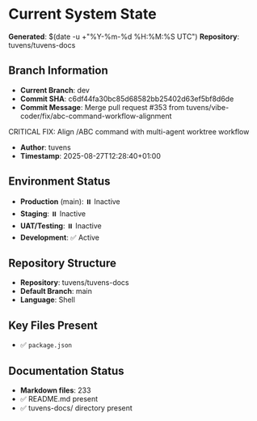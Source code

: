 # Current System State
**Generated**: $(date -u +"%Y-%m-%d %H:%M:%S UTC")
**Repository**: tuvens/tuvens-docs

## Branch Information
- **Current Branch**: dev
- **Commit SHA**: c6df44fa30bc85d68582bb25402d63ef5bf8d6de
- **Commit Message**: Merge pull request #353 from tuvens/vibe-coder/fix/abc-command-workflow-alignment

CRITICAL FIX: Align /ABC command with multi-agent worktree workflow
- **Author**: tuvens
- **Timestamp**: 2025-08-27T12:28:40+01:00

## Environment Status
- **Production** (main): ⏸️ Inactive
- **Staging**: ⏸️ Inactive
- **UAT/Testing**: ⏸️ Inactive
- **Development**: ✅ Active

## Repository Structure
- **Repository**: tuvens/tuvens-docs
- **Default Branch**: main
- **Language**: Shell

## Key Files Present
- ✅ `package.json`

## Documentation Status
- **Markdown files**: 233
- ✅ README.md present
- ✅ tuvens-docs/ directory present
